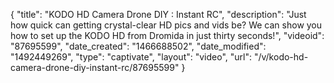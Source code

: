 {
    "title": "KODO HD Camera Drone DIY : Instant RC",
    "description": "Just how quick can getting crystal-clear HD pics and vids be? We can show you how to set up the KODO HD from Dromida in just thirty seconds!",
    "videoid": "87695599",
    "date_created": "1466688502",
    "date_modified": "1492449269",
    "type": "captivate",
    "layout": "video",
    "url": "\/v\/kodo-hd-camera-drone-diy-instant-rc\/87695599"
}